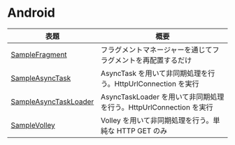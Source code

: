# Android
| 表題 | 概要 |
| --- | --- |
| [SampleFragment](../../tree/master/SampleFragment) | フラグメントマネージャーを通じてフラグメントを再配置するだけ |
| [SampleAsyncTask](../../tree/master/SampleAsyncTask) | AsyncTask を用いて非同期処理を行う。HttpUrlConnection を実行 |
| [SampleAsyncTaskLoader](../../tree/master/SampleAsyncTaskLoader) | AsyncTaskLoader を用いて非同期処理を行う。HttpUrlConnection を実行 |
| [SampleVolley](../../tree/master/SampleVolley) | Volley を用いて非同期処理を行う。単純な HTTP GET のみ |
